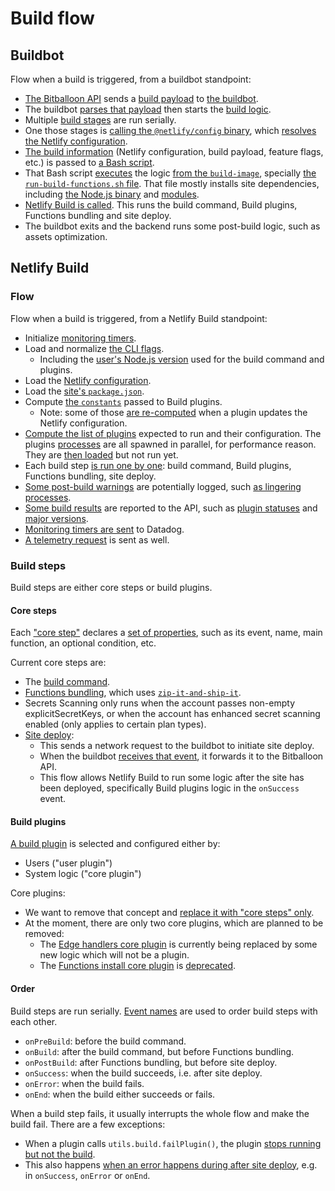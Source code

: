 # Build flow

## Buildbot

Flow when a build is triggered, from a buildbot standpoint:

- [The Bitballoon API](https://github.com/netlify/bitballoon) sends a
  [build payload](https://github.com/netlify/buildbot/blob/b6c6fc159f077f5dbda69ceb17363960232243fe/messages/cmd_data.go#L12)
  to [the buildbot](https://github.com/netlify/buildbot).
- The buildbot
  [parses that payload](https://github.com/netlify/buildbot/blob/b6c6fc159f077f5dbda69ceb17363960232243fe/cmd/build_cmd.go#L72)
  then starts the
  [build logic](https://github.com/netlify/buildbot/blob/b6c6fc159f077f5dbda69ceb17363960232243fe/bot/buildbot.go#L64).
- Multiple
  [build stages](https://github.com/netlify/buildbot/blob/b6c6fc159f077f5dbda69ceb17363960232243fe/bot/buildbot.go#L227)
  are run serially.
- One those stages is
  [calling the `@netlify/config` binary](https://github.com/netlify/buildbot/blob/b6c6fc159f077f5dbda69ceb17363960232243fe/bot/configuration.go#L119),
  which [resolves the Netlify configuration](https://github.com/netlify/build/blob/main/packages/config/README.md).
- [The build information](https://github.com/netlify/buildbot/blob/b6c6fc159f077f5dbda69ceb17363960232243fe/bot/stage_build.go#L95)
  (Netlify configuration, build payload, feature flags, etc.) is passed to
  [a Bash script](https://github.com/netlify/buildbot/blob/master/script/run-build.sh).
- That Bash script
  [executes](https://github.com/netlify/buildbot/blob/b6c6fc159f077f5dbda69ceb17363960232243fe/script/run-build.sh#L54)
  the logic [from the `build-image`](https://github.com/netlify/build-image), specially
  [the `run-build-functions.sh` file](https://github.com/netlify/build-image/blob/focal/run-build-functions.sh). That
  file mostly installs site dependencies, including
  [the Node.js binary](https://github.com/netlify/build-image/blob/195fbe127e5c374d9c4758652cb62e3b8936a395/run-build-functions.sh#L270)
  and
  [modules](https://github.com/netlify/build-image/blob/195fbe127e5c374d9c4758652cb62e3b8936a395/run-build-functions.sh#L173).
- [Netlify Build is called](https://github.com/netlify/buildbot/blob/b6c6fc159f077f5dbda69ceb17363960232243fe/script/run-build.sh#L66).
  This runs the build command, Build plugins, Functions bundling and site deploy.
- The buildbot exits and the backend runs some post-build logic, such as assets optimization.

## Netlify Build

### Flow

Flow when a build is triggered, from a Netlify Build standpoint:

- Initialize
  [monitoring timers](https://github.com/netlify/build/blob/9b261a6182e1ba6853966bd8d0bde9064209af7d/packages/build/src/time/main.js#L7).
- Load and normalize
  [the CLI flags](https://github.com/netlify/build/blob/9b261a6182e1ba6853966bd8d0bde9064209af7d/packages/build/src/core/normalize_flags.js#L9).
  - Including the
    [user's Node.js version](https://github.com/netlify/build/blob/9b261a6182e1ba6853966bd8d0bde9064209af7d/packages/build/src/core/user_node_version.js#L18)
    used for the build command and plugins.
- Load the
  [Netlify configuration](https://github.com/netlify/build/blob/9b261a6182e1ba6853966bd8d0bde9064209af7d/packages/build/src/core/config.js#L107).
- Load the
  [site's `package.json`](https://github.com/netlify/build/blob/9b261a6182e1ba6853966bd8d0bde9064209af7d/packages/build/src/core/config.js#L82).
- Compute
  [the `constants`](https://github.com/netlify/build/blob/9b261a6182e1ba6853966bd8d0bde9064209af7d/packages/build/src/core/constants.js#L10)
  passed to Build plugins.
  - Note: some of those
    [are re-computed](https://github.com/netlify/build/blob/9b261a6182e1ba6853966bd8d0bde9064209af7d/packages/build/src/core/constants.js#L61)
    when a plugin updates the Netlify configuration.
- [Compute the list of plugins](https://github.com/netlify/build/blob/9b261a6182e1ba6853966bd8d0bde9064209af7d/packages/build/src/plugins/options.js#L13)
  expected to run and their configuration. The plugins
  [processes](https://github.com/netlify/build/blob/9b261a6182e1ba6853966bd8d0bde9064209af7d/packages/build/src/plugins/spawn.js#L20)
  are all spawned in parallel, for performance reason. They are
  [then loaded](https://github.com/netlify/build/blob/9b261a6182e1ba6853966bd8d0bde9064209af7d/packages/build/src/plugins/load.js#L9)
  but not run yet.
- Each build step
  [is run one by one](https://github.com/netlify/build/blob/9b261a6182e1ba6853966bd8d0bde9064209af7d/packages/build/src/steps/run_steps.js#L14):
  build command, Build plugins, Functions bundling, site deploy.
- [Some post-build warnings](https://github.com/netlify/build/blob/9b261a6182e1ba6853966bd8d0bde9064209af7d/packages/build/src/core/main.js#L536)
  are potentially logged, such
  [as lingering processes](https://github.com/netlify/build/blob/9b261a6182e1ba6853966bd8d0bde9064209af7d/packages/build/src/core/lingering.js#L21).
- [Some build results](https://github.com/netlify/build/blob/9b261a6182e1ba6853966bd8d0bde9064209af7d/packages/build/src/core/main.js#L375)
  are reported to the API, such as
  [plugin statuses](https://github.com/netlify/build/blob/9b261a6182e1ba6853966bd8d0bde9064209af7d/packages/build/src/status/report.js#L7)
  and
  [major versions](https://github.com/netlify/build/blob/9b261a6182e1ba6853966bd8d0bde9064209af7d/packages/build/src/plugins/pinned_version.js#L41).
- [Monitoring timers are sent](https://github.com/netlify/build/blob/9b261a6182e1ba6853966bd8d0bde9064209af7d/packages/build/src/time/report.js#L13)
  to Datadog.
- [A telemetry request](https://github.com/netlify/build/blob/9b261a6182e1ba6853966bd8d0bde9064209af7d/packages/build/src/telemetry/main.js#L18)
  is sent as well.

### Build steps

Build steps are either core steps or build plugins.

#### Core steps

Each
["core step"](https://github.com/netlify/build/blob/9b261a6182e1ba6853966bd8d0bde9064209af7d/packages/build/src/steps/core_step.js#L7)
declares a
[set of properties](https://github.com/netlify/build/blob/9b261a6182e1ba6853966bd8d0bde9064209af7d/packages/build/src/plugins_core/build_command.js#L68),
such as its event, name, main function, an optional condition, etc.

Current core steps are:

- The
  [build command](https://github.com/netlify/build/blob/9b261a6182e1ba6853966bd8d0bde9064209af7d/packages/build/src/plugins_core/build_command.js#L11).
- [Functions bundling](https://github.com/netlify/build/blob/9b261a6182e1ba6853966bd8d0bde9064209af7d/packages/build/src/plugins_core/functions/index.js#L142),
  which uses [`zip-it-and-ship-it`](https://github.com/netlify/zip-it-and-ship-it).
- Secrets Scanning only runs when the account passes non-empty explicitSecretKeys, or when the account has enhanced
  secret scanning enabled (only applies to certain plan types).
- [Site deploy](https://github.com/netlify/build/blob/9b261a6182e1ba6853966bd8d0bde9064209af7d/packages/build/src/plugins_core/deploy/index.js#L66):
  - This sends a network request to the buildbot to initiate site deploy.
  - When the buildbot
    [receives that event](https://github.com/netlify/buildbot/blob/9da271052159db19d168d450e832390b93ca1300/deployserver/deploy_server.go#L107),
    it forwards it to the Bitballoon API.
  - This flow allows Netlify Build to run some logic after the site has been deployed, specifically Build plugins logic
    in the `onSuccess` event.

#### Build plugins

[A build plugin](https://github.com/netlify/build/blob/9b261a6182e1ba6853966bd8d0bde9064209af7d/packages/build/src/steps/plugin.js#L11)
is selected and configured either by:

- Users ("user plugin")
- System logic ("core plugin")

Core plugins:

- We want to remove that concept and
  [replace it with "core steps" only](https://github.com/netlify/pillar-workflow/issues/113).
- At the moment, there are only two core plugins, which are planned to be removed:
  - The [Edge handlers core plugin](https://github.com/netlify/pillar-workflow/issues/113) is currently being replaced
    by some new logic which will not be a plugin.
  - The
    [Functions install core plugin](https://github.com/netlify/build/blob/9b261a6182e1ba6853966bd8d0bde9064209af7d/packages/build/src/plugins_core/functions_install/index.js#L6)
    is [deprecated](https://github.com/netlify/pillar-workflow/issues/216).

#### Order

Build steps are run serially.
[Event names](https://github.com/netlify/build/blob/9b261a6182e1ba6853966bd8d0bde9064209af7d/packages/config/src/events.js#L1)
are used to order build steps with each other.

- `onPreBuild`: before the build command.
- `onBuild`: after the build command, but before Functions bundling.
- `onPostBuild`: after Functions bundling, but before site deploy.
- `onSuccess`: when the build succeeds, i.e. after site deploy.
- `onError`: when the build fails.
- `onEnd`: when the build either succeeds or fails.

When a build step fails, it usually interrupts the whole flow and make the build fail. There are a few exceptions:

- When a plugin calls `utils.build.failPlugin()`, the plugin
  [stops running but not the build](https://github.com/netlify/build/blob/0d9058cb5538a74b7819fd8962145f781fe09db0/packages/build/src/steps/run_step.js#L193).
- This also happens
  [when an error happens during after site deploy](https://github.com/netlify/build/blob/0d9058cb5538a74b7819fd8962145f781fe09db0/packages/build/src/steps/error.js#L36),
  e.g. in `onSuccess`, `onError` or `onEnd`.
